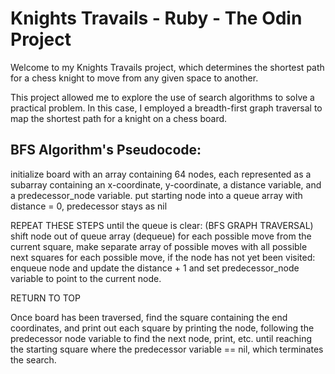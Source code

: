 # Knights Travails - Ruby - The Odin Project

Welcome to my Knights Travails project, which determines the shortest path for a chess knight to move from any given space to another.

This project allowed me to explore the use of search algorithms to solve a practical problem. In this case, I employed a breadth-first graph traversal to map the shortest path for a knight on a chess board.

## BFS Algorithm's Pseudocode:
initialize board with an array containing 64 nodes, each represented as a subarray containing an
x-coordinate, y-coordinate, a distance variable, and a predecessor_node variable.
put starting node into a queue array with distance = 0, predecessor stays as nil

REPEAT THESE STEPS until the queue is clear: (BFS GRAPH TRAVERSAL)
shift node out of queue array (dequeue)
for each possible move from the current square, make separate array of possible moves with all possible next squares
for each possible move, if the node has not yet been visited:
  enqueue node and update the distance + 1 and set predecessor_node variable to point to the current node.

RETURN TO TOP

Once board has been traversed, find the square containing the end coordinates, and print out each square
by printing the node, following the predecessor node variable to find the next node, print, etc. until
reaching the starting square where the predecessor variable == nil, which terminates the search.